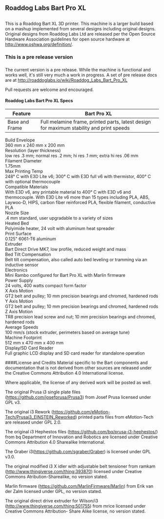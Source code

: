 ## Roaddog Labs Bart Pro XL
## 
This is a Roaddog Bart XL 3D printer. This machine is a larger build
based on a mashup implemented from several designs including original
designs.  Original designs from Roaddog Labs Ltd are released per the
Open Source Hardware Association guidelines for open source hardware at
http://www.oshwa.org/definition/.

### This is a pre release version
### 
The current version is a pre release.  While the machine is functional
and works well, it's still very much a work in progress.  A set of pre release docs are at http://roaddoglabs.io/wiki/Roaddog_Labs_Bart_Pro_XL

Pull requests are welcome and encouraged.

#### Roaddog Labs Bart Pro XL Specs ####


| Feature | Bart Pro XL |
|---------|-------------|
| Base and Frame | Full melamine frame, printed parts, latest design for maximum stability and print speeds |
 


<div class="row display">
  <div class="large-3 columns">Build Envelope</div>
  <div class="large-8 columns">360 mm x 240 mm x 200 mm</div>
  
</div>

<div class="row display">
  <div class="large-3 columns">Resolution (layer thickness)</div>
  <div class="large-8 columns">low res .3 mm; normal res .2 mm; hi res .1 mm; extra hi res .06 mm </div>

</div>

<div class="row display">
  <div class="large-3 columns">Filament Diameter</div>
  <div class="large-8 columns"> 1.75mm </div>

</div>

<div class="row display">
  <div class="large-3 columns">Max Printing Temp</div>
  <div class="large-8 columns"> 248&#176; C with E3D Lite v6; 300&#176; C with E3D full v6 with thermistor, 400&#176; C with optional thermocouple</div>

</div>

<div class="row display">
  <div class="large-3 columns">Compatible Materials</div>
  <div class="large-8 columns">With E3D v6, any printable material to 400&#176; C with E3D v6 and thermocouple.  With E3D Lite v6 more than 15 types including PLA, ABS, Laywoo-D, HIPS, carbon fiber reinforced PLA, flexible filament, conductive PLA </div>

</div>

<div class="row display">
  <div class="large-3 columns">Nozzle Size</div>
  <div class="large-8 columns">.4 mm standard, user upgradable to a variety of sizes</div>
  
</div>

<div class="row display">
  <div class="large-3 columns">Heated Bed</div>
  <div class="large-8 columns">Polyimide heater, 24 volt with aluminum heat spreader</div>

</div>

<div class="row display">
  <div class="large-3 columns">Print Surface</div>
  <div class="large-8 columns">0.125" 6061-T6 aluminum</div>

</div>

<div class="row display">
  <div class="large-3 columns">Extruder</div>
  <div class="large-8 columns">Bart Direct Drive MK7, low profile, reduced weight and mass</div>

</div>

<div class="row display">
  <div class="large-3 columns">Bed Tilt Compensation</div>
  <div class="large-8 columns">Belt tilt compensation, also called auto bed leveling or tramming via an inductive sensor</div>

</div>

<div class="row display">
  <div class="large-3 columns">Electronics</div>
  <div class="large-8 columns">Mini Rambo configured for Bart Pro XL with Marlin  firmware</div>
 
</div>

<div class="row display">
  <div class="large-3 columns">Power Supply</div>
  <div class="large-8 columns">24 volts, 400 watts compact form factor</div>

</div>

<div class="row display">
  <div class="large-3 columns">X Axis Motion</div>
  <div class="large-8 columns">GT2 belt and pulley;  10 mm precision  bearings and chromed, hardened rods</div>
</div>

<div class="row display">
  <div class="large-3 columns">Y Axis Motion</div>
  <div class="large-8 columns">GT2 belt and pulley;  10 mm precision  bearings and chromed, hardened rods</div>
</div>

<div class="row display">
  <div class="large-3 columns">Z Axis Motion</div>
  <div class="large-8 columns">TR8 precision lead screw and nut; 10 mm precision bearings and chromed, hardened rods</div>
</div>

<div class="row display">
  <div class="large-3 columns">Average Speeds</div>
  <div class="large-8 columns">100 mm/s (stock extruder, perimeters based on average tune)</div>
</div>

<div class="row display">
  <div class="large-3 columns">Machine Footprint</div>
  <div class="large-8 columns">512 mm x 470 mm x 400 mm </div>
</div>

<div class="row display">
  <div class="large-3 columns">Display/SD Card Reader</div>
  <div class="large-8 columns">Full graphic LCD display and SD card reader for standalone operation</div>
</div>



####License and Credits
Material specific to the Bart components and documentation that is not
derived from other sources are released under the Creative Commons
Attribution 4.0 International license.

Where applicable, the license of any derived work will be posted as
well.

The original Prusa i3 single plate files
(https://github.com/josefprusa/Prusa3) from Josef Prusa licensed under
GPL v3.

The original i3 Rework
(https://github.com/eMotion-Tech/Prusai3_EINSTEIN_Reworked) printed
parts files from eMotion-Tech are released under GPL 2.0.

The original i3 Hephestos files
(https://github.com/bq/prusa-i3-hephestos/) from bq Department of
Innovation and Robotics are licensed under Creative Commons Attribution
4.0 Sharealike International.

The Graber i3(https://github.com/sgraber/Graber) is licensed under GPL
v3.0.

The original modified i3 X idler with adjustable belt tensioner from
ramkam (http://www.thingiverse.com/thing:393870) licensed under Creative
Commons Atribution-Sharealike, no version stated.

Marlin firmware (https://github.com/MarlinFirmware/Marlin) from Erik van
der Zalm licensed under GPL, no version stated.


The original direct drive extruder for Wilson/i3
(http://www.thingiverse.com/thing:501755) from mrice licensed under
Creative Commons Attribution- Share Alike license, no version stated.
